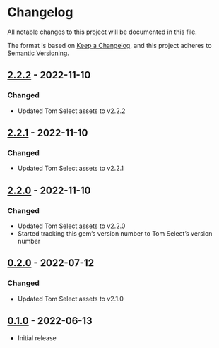 # Changelog

All notable changes to this project will be documented in this file.

The format is based on [Keep a Changelog](https://keepachangelog.com/en/1.0.0/),
and this project adheres to [Semantic Versioning](https://semver.org/spec/v2.0.0.html).

## [2.2.2] - 2022-11-10

### Changed

- Updated Tom Select assets to v2.2.2

[2.2.2]: https://github.com/tysongach/tom-select-rails/compare/v2.2.2...v2.2.1

## [2.2.1] - 2022-11-10

### Changed

- Updated Tom Select assets to v2.2.1

[2.2.1]: https://github.com/tysongach/tom-select-rails/compare/v2.2.1...v2.2.0

## [2.2.0] - 2022-11-10

### Changed

- Updated Tom Select assets to v2.2.0
- Started tracking this gem’s version number to Tom Select’s version number

[2.2.0]: https://github.com/tysongach/tom-select-rails/compare/v2.2.0...v0.2.0

## [0.2.0] - 2022-07-12

### Changed

- Updated Tom Select assets to v2.1.0

[0.2.0]: https://github.com/tysongach/tom-select-rails/compare/v0.2.0...v0.1.0

## [0.1.0] - 2022-06-13

- Initial release

[0.1.0]: https://github.com/tysongach/tom-select-rails/releases/tag/v0.1.0
